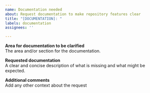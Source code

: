 ```yaml
---
name: Documentation needed
about: Request documentation to make repository features clear  
title: "[DOCUMENTATION]: "  
labels: documentation  
assignees: ''  

---  
```


**Area for documentation to be clarified**  
The area and/or section for the documentation.  

**Requested documentation**  
A clear and concise description of what is missing and what might be expected.  

**Additional comments**  
Add any other context about the request  
